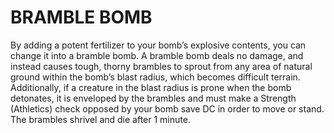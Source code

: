 # BRAMBLE BOMB

By adding a potent fertilizer to your bomb’s explosive contents, you can change it into a bramble bomb. A bramble bomb deals no damage, and instead causes tough, thorny brambles to sprout from any area of natural ground within the bomb’s blast radius, which becomes difficult terrain. Additionally, if a creature in the blast radius is prone when the bomb detonates, it is enveloped by the brambles and must make a Strength (Athletics) check opposed by your bomb save DC in order to move or stand. The brambles shrivel and die after 1 minute.
